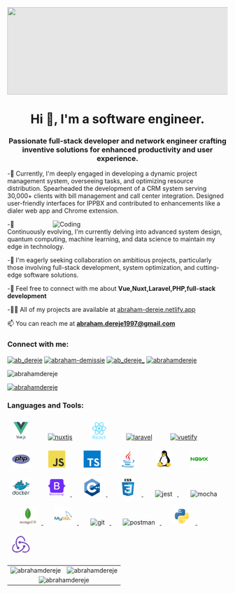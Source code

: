 <img style="display: block;-webkit-user-select: none;margin: auto;cursor: zoom-in;background-color: hsl(0, 0%, 90%);" src="https://user-images.githubusercontent.com/67194519/173735367-b75edb3b-61ec-4323-a10f-5d98e1d7b97a.gif" width="949" height="200">

<h1 align="center">Hi 👋, I'm a software engineer.</h1>
<h3 align="center">Passionate full-stack developer and network engineer crafting inventive solutions for enhanced productivity and user experience.</h3>

-🔭 Currently, I'm deeply engaged in developing a dynamic project management system, overseeing tasks, and optimizing resource distribution. Spearheaded the development of a CRM system serving 30,000+ clients with bill management and call center integration. Designed user-friendly interfaces for IPPBX and contributed to enhancements like a dialer web app and Chrome extension.



<img align="right" alt="Coding" width="400" src="https://gifdb.com/images/high/animated-chock-coding-c78f6elj32sfoi8q.gif" />

-🌱 Continuously evolving, I'm currently delving into advanced system design, quantum computing, machine learning, and data science to maintain my edge in technology.

-👯 I'm eagerly seeking collaboration on ambitious projects, particularly those involving full-stack development, system optimization, and cutting-edge software solutions.

-💬 Feel free to connect with me about **Vue,Nuxt,Laravel,PHP,full-stack development**

-👨‍💻 All of my projects are available at [abraham-dereje.netlify.app](abraham-dereje.netlify.app)

📫 You can reach me at **abraham.dereje1997@gmail.com**

<h3 align="left">Connect with me:</h3>
<p align="left">
<a href="https://twitter.com/ab_dereje" target="blank"><img align="center" src="https://raw.githubusercontent.com/rahuldkjain/github-profile-readme-generator/master/src/images/icons/Social/twitter.svg" alt="ab_dereje" height="30" width="40" /></a>
<a href="https://linkedin.com/in/abraham-demissie" target="blank"><img align="center" src="https://raw.githubusercontent.com/rahuldkjain/github-profile-readme-generator/master/src/images/icons/Social/linked-in-alt.svg" alt="abraham-demissie" height="30" width="40" /></a>
<a href="https://instagram.com/ab_dereje_" target="blank"><img align="center" src="https://raw.githubusercontent.com/rahuldkjain/github-profile-readme-generator/master/src/images/icons/Social/instagram.svg" alt="ab_dereje_" height="30" width="40" /></a>
<a href="https://www.leetcode.com/abrahamdereje" target="blank"><img align="center" src="https://raw.githubusercontent.com/rahuldkjain/github-profile-readme-generator/master/src/images/icons/Social/leet-code.svg" alt="abrahamdereje" height="30" width="40" /></a>
</p>



<p align="left"> <img src="https://komarev.com/ghpvc/?username=abrahamdereje&label=Profile%20views&color=0e75b6&style=flat" alt="abrahamdereje" /> </p>
<p align="left"> <a href="https://github.com/ryo-ma/github-profile-trophy"><img src="https://github-profile-trophy.vercel.app/?username=abrahamdereje" alt="abrahamdereje" /></a> </p>



<h3 align="left">Languages and Tools:</h3>
<p align="left">
<div style="display: inline-block; border: 1px solid white; padding: 5px; margin: 5px;">
    <a href="https://vuejs.org/" target="_blank" rel="noreferrer">
        <img src="https://raw.githubusercontent.com/devicons/devicon/master/icons/vuejs/vuejs-original-wordmark.svg" alt="vuejs" width="40" height="40"/>
    </a>
</div>
&nbsp;&nbsp;&nbsp;
<div style="display: inline-block; border: 1px solid white; padding: 5px; margin: 5px;">
    <a href="https://nuxt.com/" target="_blank" rel="noreferrer">
        <img src="https://nuxt.com/assets/design-kit/logo-green-white.png" alt="nuxtjs" width="40" height="40"/>
    </a>
</div>
&nbsp;&nbsp;&nbsp;
<div style="display: inline-block; border: 1px solid white; padding: 5px; margin: 5px;">
    <a href="https://reactjs.org/" target="_blank" rel="noreferrer">
        <img src="https://raw.githubusercontent.com/devicons/devicon/master/icons/react/react-original-wordmark.svg" alt="react" width="40" height="40"/>
    </a>
</div>
&nbsp;&nbsp;&nbsp;
<div style="display: inline-block; border: 1px solid white; padding: 5px; margin: 5px;">
    <a href="https://laravel.com/" target="_blank" rel="noreferrer">
        <img src="https://e7.pngegg.com/pngimages/764/304/png-clipart-laravel-black-logo-tech-companies-thumbnail.png" alt="laravel" width="40" height="40"/>
    </a>
</div>
&nbsp;&nbsp;&nbsp;
<div style="display: inline-block; border: 1px solid white; padding: 5px; margin: 5px;">
    <a href="https://vuetifyjs.com/en/" target="_blank" rel="noreferrer">
        <img src="https://bestofjs.org/logos/vuetify.svg" alt="vuetify" width="40" height="40"/>
    </a>
</div>
&nbsp;&nbsp;&nbsp;
<div style="display: inline-block; border: 1px solid white; padding: 5px; margin: 5px;">
    <a href="https://www.php.net" target="_blank" rel="noreferrer">
        <img src="https://raw.githubusercontent.com/devicons/devicon/master/icons/php/php-original.svg" alt="php" width="40" height="40"/>
    </a>
</div>
&nbsp;&nbsp;&nbsp;
<div style="display: inline-block; border: 1px solid white; padding: 5px; margin: 5px;">
    <a href="https://developer.mozilla.org/en-US/docs/Web/JavaScript" target="_blank" rel="noreferrer">
        <img src="https://raw.githubusercontent.com/devicons/devicon/master/icons/javascript/javascript-original.svg" alt="javascript" width="40" height="40"/>
    </a>
</div>
&nbsp;&nbsp;&nbsp;
<div style="display: inline-block; border: 1px solid white; padding: 5px; margin: 5px;">
    <a href="https://www.typescriptlang.org/" target="_blank" rel="noreferrer">
        <img src="https://raw.githubusercontent.com/devicons/devicon/master/icons/typescript/typescript-original.svg" alt="typescript" width="40" height="40"/>
    </a>
</div>
&nbsp;&nbsp;&nbsp;
<div style="display: inline-block; border: 1px solid white; padding: 5px; margin: 5px;">
    <a href="https://www.java.com" target="_blank" rel="noreferrer">
        <img src="https://raw.githubusercontent.com/devicons/devicon/master/icons/java/java-original.svg" alt="java" width="40" height="40"/>
    </a>
</div>
&nbsp;&nbsp;&nbsp;
<div style="display: inline-block; border: 1px solid white; padding: 5px; margin: 5px;">
    <a href="https://www.linux.org/" target="_blank" rel="noreferrer">
        <img src="https://raw.githubusercontent.com/devicons/devicon/master/icons/linux/linux-original.svg" alt="linux" width="40" height="40"/>
    </a>
</div>
&nbsp;&nbsp;&nbsp;
<div style="display: inline-block; border: 1px solid white; padding: 5px; margin: 5px;">
    <a href="https://www.nginx.com" target="_blank" rel="noreferrer">
        <img src="https://raw.githubusercontent.com/devicons/devicon/master/icons/nginx/nginx-original.svg" alt="nginx" width="40" height="40"/>
    </a>
</div>
&nbsp;&nbsp;&nbsp;
<div style="display: inline-block; border: 1px solid white; padding: 5px; margin: 5px;">
    <a href="https://www.docker.com/" target="_blank" rel="noreferrer">
        <img src="https://raw.githubusercontent.com/devicons/devicon/master/icons/docker/docker-original-wordmark.svg" alt="docker" width="40" height="40"/>
    </a>
</div>
&nbsp;&nbsp;&nbsp;
<a href="https://getbootstrap.com" target="_blank" rel="noreferrer">
    <div style="display: inline-block; border: 1px solid white; padding: 5px; margin: 5px;">
        <img src="https://raw.githubusercontent.com/devicons/devicon/master/icons/bootstrap/bootstrap-plain-wordmark.svg" alt="bootstrap" width="40" height="40"/>
    </div>
</a>
&nbsp;&nbsp;&nbsp;
<a href="https://www.w3schools.com/cpp/" target="_blank" rel="noreferrer">
    <div style="display: inline-block; border: 1px solid white; padding: 5px; margin: 5px;">
        <img src="https://raw.githubusercontent.com/devicons/devicon/master/icons/cplusplus/cplusplus-original.svg" alt="cplusplus" width="40" height="40"/>
    </div>
</a>
&nbsp;&nbsp;&nbsp;
<a href="https://www.w3schools.com/css/" target="_blank" rel="noreferrer">
    <div style="display: inline-block; border: 1px solid white; padding: 5px; margin: 5px;">
        <img src="https://raw.githubusercontent.com/devicons/devicon/master/icons/css3/css3-original-wordmark.svg" alt="css3" width="40" height="40"/>
    </div>
</a>
&nbsp;&nbsp;&nbsp;
<a href="https://jestjs.io" target="_blank" rel="noreferrer">
    <div style="display: inline-block; border: 1px solid white; padding: 5px; margin: 5px;">
        <img src="https://www.vectorlogo.zone/logos/jestjsio/jestjsio-icon.svg" alt="jest" width="40" height="40"/>
    </div>
</a>
&nbsp;&nbsp;&nbsp;
<a href="https://mochajs.org" target="_blank" rel="noreferrer">
    <div style="display: inline-block; border: 1px solid white; padding: 5px; margin: 5px;">
        <img src="https://www.vectorlogo.zone/logos/mochajs/mochajs-icon.svg" alt="mocha" width="40" height="40"/>
    </div>
</a>
&nbsp;&nbsp;&nbsp;
<a href="https://www.mongodb.com/" target="_blank" rel="noreferrer">
    <div style="display: inline-block; border: 1px solid white; padding: 5px; margin: 5px;">
        <img src="https://raw.githubusercontent.com/devicons/devicon/master/icons/mongodb/mongodb-original-wordmark.svg" alt="mongodb" width="40" height="40"/>
    </div>
</a>
&nbsp;&nbsp;&nbsp;
<a href="https://www.mysql.com/" target="_blank" rel="noreferrer">
    <div style="display: inline-block; border: 1px solid white; padding: 5px; margin: 5px;">
        <img src="https://raw.githubusercontent.com/devicons/devicon/master/icons/mysql/mysql-original-wordmark.svg" alt="mysql" width="40" height="40"/>
    </div>
</a>
&nbsp;&nbsp;&nbsp;
<a href="https://git-scm.com/" target="_blank" rel="noreferrer">
    <div style="display: inline-block; border: 1px solid white; padding: 5px; margin: 5px;">
        <img src="https://www.vectorlogo.zone/logos/git-scm/git-scm-icon.svg" alt="git" width="40" height="40"/>
    </div>
</a>
&nbsp;&nbsp;&nbsp;
<a href="https://postman.com" target="_blank" rel="noreferrer">
    <div style="display: inline-block; border: 1px solid white; padding: 5px; margin: 5px;">
        <img src="https://www.vectorlogo.zone/logos/getpostman/getpostman-icon.svg" alt="postman" width="40" height="40"/>
    </div>
</a>
&nbsp;&nbsp;&nbsp;
<a href="https://www.python.org" target="_blank" rel="noreferrer">
    <div style="display: inline-block; border: 1px solid white; padding: 5px; margin: 5px;">
        <img src="https://raw.githubusercontent.com/devicons/devicon/master/icons/python/python-original.svg" alt="python" width="40" height="40"/>
    </div>
</a>
&nbsp;&nbsp;&nbsp;
<a href="https://redux.js.org" target="_blank" rel="noreferrer">
    <div style="display: inline-block; border: 1px solid white; padding: 5px; margin: 5px;">
        <img src="https://raw.githubusercontent.com/devicons/devicon/master/icons/redux/redux-original.svg" alt="redux" width="40" height="40"/>
    </div>
</a>
</p>




<table>
  <tr>
    <td><img src="https://github-readme-stats.vercel.app/api/top-langs?username=abrahamdereje&show_icons=true&locale=en&layout=compact&theme=tokyonight" alt="abrahamdereje" width="450"/></td>
    <td><img src="https://github-readme-stats.vercel.app/api?username=abrahamdereje&show_icons=true&locale=en&theme=tokyonight" alt="abrahamdereje"   height="210"/></td>
  </tr>
  <tr>
    <td colspan="2" align="center"><img src="https://github-readme-streak-stats.herokuapp.com/?user=abrahamdereje&show_icons=true&theme=tokyonight" alt="abrahamdereje"  height="250" width="650" /></td>
  </tr>
</table>





